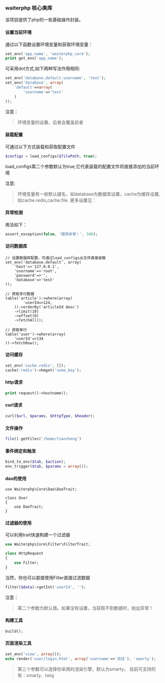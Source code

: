 ### waiterphp 核心类库

该项目提供了php的一些基础操作封装。

#### 设置当前环境
通过以下函数设置环境变量和获取环境变量：
```php
set_env('app_name', 'waiterphp_core');
print get_env('app_name');
```

 可采用dot方式,如下两种写法作用相同:
 
```php
set_env('database.default.username', 'test');
set_env('database', array(
	'default'=>array(
		'username'=>'test'
	)
));
```
注意：
> 环境变量的设置，后者会覆盖前者


#### 装载配置
可通过以下方式装载和获取配置文件
```php
$configs = load_configs($filePath, true);
```
load_configs第二个参数默认为true,它代表装载的配置文件将直接添加的当前环境

注意:

> 环境变量有一些默认键名，如database为数据库设置，cache为缓存设置,如cache.redis,cache.file. 更多设置见：

#### 异常检测
用法如下：
```php
assert_exception(false, '程序异常！', 500);
```

#### 访问数据库

```
// 设置数据库配置，可通过load_configs从文件直接装载
set_env('database.default', array(
	'host'=>'127.0.0.1', 
	'username'=>'root', 
	'password'=>'', 
	'database'=>'test'
));

// 获取多行数据
table('article')->where(array(
		'userId=>124,
	))->orderBy('articleId desc')
	->limit(10)
	->offset(0)
	->fetchAll();

// 获取单行
table('user')->where(array(
	'userId'=>134
))->fetchRow();
```

#### 访问缓存

```php
set_env('cache.redis', []);
cache('redis')->hmget('some_key');
```

#### http请求

```php
print request()->hostname();
```

#### curl请求

```php
curl($url, $params, $httpType, $header);
```

#### 文件操作
```php
file().getFiles('/home/tianzheng')
```

#### 事件绑定和触发
```php
bind_to_env($tab, $action);
env_trigger($tab, $params = array());
```

#### dao的使用
```
use Waiterphp\Core\Dao\DaoTrait;

class User
{
	use DaoTrait;
}
```

#### 过滤器的使用
可以利用trait快速构建一个过滤器
```php
use Waiterphp\Core\Filter\FilterTrait;

class HttpRequest
{
	use Filter;
}
```
当然，你也可以直接使用Filter直接过滤数据
```php
filter($data)->getInt('userId', '');
```
注意：
>  第二个参数为默认值。如果没有设置，当获取不到数据时，抛出异常！

#### 构建工具
```php
build();
```

#### 页面渲染工具
```php
set_env('view', array());
echo render('user/login.html', array('username'=>'测试'), 'smarty');
```
> 第三个参数可以选择你采用的渲染引擎，默认为smarty。
> 目前可支持的有：smarty、twig
